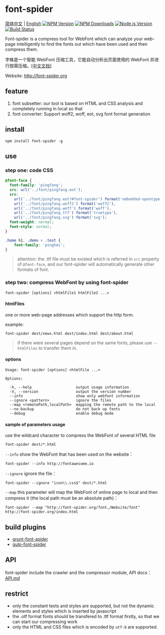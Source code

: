 # font-spider

[简体中文](./README-ZH-CN.md) | [English](./README.md)
[![NPM Version][npm-image]][npm-url]
[![NPM Downloads][downloads-image]][downloads-url]
[![Node.js Version][node-version-image]][node-version-url]
[![Build Status][travis-ci-image]][travis-ci-url]

Font-spider is a compress tool for WebFont which can analyze your web-page intelligently to find the fonts out which have been used and then compress them.

字蛛是一个智能 WebFont 压缩工具，它能自动分析出页面使用的 WebFont 并进行按需压缩。[[中文文档]](./README-ZH-CN.md)

Website: <http://font-spider.org>

## feature

1. font subsetter: our tool is based on HTML and CSS analysis and completely running in local so that
2. font converter: Support woff2, woff, eot, svg font format generation

## install

``` shell
npm install font-spider -g
```

## use

### step one: code CSS

``` css
@font-face {
  font-family: 'pingfang';
  src: url('../font/pingfang.eot');
  src:
    url('../font/pingfang.eot?#font-spider') format('embedded-opentype'),
    url('../font/pingfang.woff2') format('woff2'),
    url('../font/pingfang.woff') format('woff'),
    url('../font/pingfang.ttf') format('truetype'),
    url('../font/pingfang.svg') format('svg');
  font-weight: normal;
  font-style: normal;
}

.home h1, .demo > .test {
    font-family: 'pinghei';
}
```

> attention: the .ttf file must be existed which is referred in `src` property of `@font-face`, and our font-spider will automatically generate other formats of font.

### step two: compress WebFont by using font-spider

``` shell
font-spider [options] <htmlFile1 htmlFile2 ...>
```

#### htmlFiles

one or more web-page addresses which support the http form.

example:

``` shell
font-spider dest/news.html dest/index.html dest/about.html
```

> if there were several pages depend on the same fonts, please use `--htmlFiles` to transfer them in.

#### options

``` shell
Usage: font-spider [options] <htmlFile ...>

Options:

  -h, --help                    output usage information
  -V, --version                 output the version number
  --info                        show only webfont information
  --ignore <pattern>            ignore the files
  --map <remotePath,localPath>  mapping the remote path to the local
  --no-backup                   do not back up fonts
  --debug                       enable debug mode
```

#### sample of parameters usage

use the wildcard character to compress the WebFont of several HTML file

``` shell
font-spider dest/*.html
```

`--info` show the WebFont that has been used on the website：

``` shell
font-spider --info http://fontawesome.io
```

`--ignore` ignore the file：

``` shell
font-spider --ignore "icon\\.css$" dest/*.html
```

`--map` this parameter will map the WebFont of online page to local and then compress it (the local path must be an absolute path)：

``` shell
font-spider --map "http://font-spider.org/font,/Website/font" http://font-spider.org/index.html
```

## build plugins

- [grunt-font-spider](https://github.com/aui/grunt-font-spider)
- [gulp-font-spider](https://github.com/aui/gulp-font-spider)

## API

font-spider include the crawler and the compressor module, API docs：[API.md](./API.md)

## restrict

- only the constant texts and styles are supported, but not the dynamic elements and styles which is inserted by javascript
- the .otf format fonts should be transfered to .ttf format firstly, so that we can start our compressing work
- only the HTML and CSS files which is encoded by `utf-8` are supported.

[npm-image]: https://img.shields.io/npm/v/font-spider.svg
[npm-url]: https://npmjs.org/package/font-spider
[node-version-image]: https://img.shields.io/node/v/font-spider.svg
[node-version-url]: http://nodejs.org/download/
[downloads-image]: https://img.shields.io/npm/dm/font-spider.svg
[downloads-url]: https://npmjs.org/package/font-spider
[travis-ci-image]: https://travis-ci.org/aui/font-spider.svg?branch=master
[travis-ci-url]: https://travis-ci.org/aui/font-spider